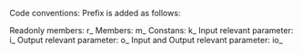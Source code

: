 Code conventions:
Prefix is added as follows:

Readonly members: r_
Members: m_
Constans: k_
Input relevant parameter: i_
Output relevant parameter: o_
Input and Output relevant parameter: io_
